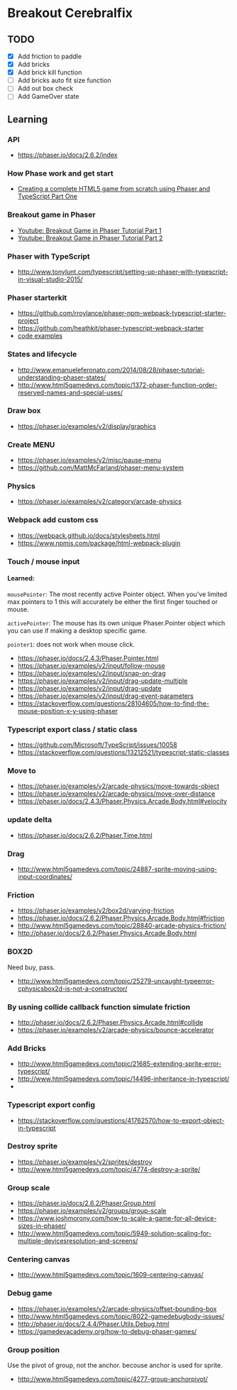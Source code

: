 # Breakout Cerebralfix

## TODO
 - [x] Add friction to paddle
 - [x] Add bricks
 - [x] Add brick kill function
 - [ ] Add bricks auto fit size function
 - [ ] Add out box check
 - [ ] Add GameOver state

## Learning
### API
 - https://phaser.io/docs/2.6.2/index

### How Phase work and get start
 - [Creating a complete HTML5 game from scratch using Phaser and TypeScript Part One](https://www.youtube.com/watch?v=T8a8-SO6vP0&t=397s)

### Breakout game in Phaser
 - [Youtube: Breakout Game in Phaser Tutorial Part 1](https://www.youtube.com/watch?v=D_J6AOLSmo0&t=5s)
 - [Youtube: Breakout Game in Phaser Tutorial Part 2](https://www.youtube.com/watch?v=kmgqHwwmw18)

### Phaser with TypeScript
 - http://www.tonylunt.com/typescript/setting-up-phaser-with-typescript-in-visual-studio-2015/

### Phaser starterkit
 - https://github.com/rroylance/phaser-npm-webpack-typescript-starter-project
 - https://github.com/heathkit/phaser-typescript-webpack-starter
 - [code examples](https://github.com/serapth/PhaserTypescript)

### States and lifecycle
 - http://www.emanueleferonato.com/2014/08/28/phaser-tutorial-understanding-phaser-states/
 - http://www.html5gamedevs.com/topic/1372-phaser-function-order-reserved-names-and-special-uses/

### Draw box
 - https://phaser.io/examples/v2/display/graphics

### Create MENU
 - https://phaser.io/examples/v2/misc/pause-menu
 - https://github.com/MattMcFarland/phaser-menu-system

### Physics
 - https://phaser.io/examples/v2/category/arcade-physics

### Webpack add custom css
 - https://webpack.github.io/docs/stylesheets.html
 - https://www.npmjs.com/package/html-webpack-plugin

### Touch / mouse input

#### Learned:
 `mousePointer`: The most recently active Pointer object. When you've limited max pointers to 1 this will accurately be either the first finger touched or mouse.

`activePointer`: The mouse has its own unique Phaser.Pointer object which you can use if making a desktop specific game.

`pointer1`: does not work when mouse click.

 - https://phaser.io/docs/2.4.3/Phaser.Pointer.html
 - https://phaser.io/examples/v2/input/follow-mouse
 - https://phaser.io/examples/v2/input/snap-on-drag
 - https://phaser.io/examples/v2/input/drag-update-multiple
 - https://phaser.io/examples/v2/input/drag-update
 - https://phaser.io/examples/v2/input/drag-event-parameters
 - https://stackoverflow.com/questions/28104605/how-to-find-the-mouse-position-x-y-using-phaser

### Typescript export class / static class
 - https://github.com/Microsoft/TypeScript/issues/10058
 - https://stackoverflow.com/questions/13212521/typescript-static-classes

### Move to
 - https://phaser.io/examples/v2/arcade-physics/move-towards-object
 - https://phaser.io/examples/v2/arcade-physics/move-over-distance
 - https://phaser.io/docs/2.4.3/Phaser.Physics.Arcade.Body.html#velocity

### update delta
 - https://phaser.io/docs/2.6.2/Phaser.Time.html

### Drag
 - http://www.html5gamedevs.com/topic/24887-sprite-moving-using-input-coordinates/

### Friction
 - https://phaser.io/examples/v2/box2d/varying-friction
 - https://phaser.io/docs/2.6.2/Phaser.Physics.Arcade.Body.html#friction
 - http://www.html5gamedevs.com/topic/28840-arcade-physics-friction/
 - http://phaser.io/docs/2.6.2/Phaser.Physics.Arcade.Body.html

### BOX2D

Need buy, pass.

 - http://www.html5gamedevs.com/topic/25279-uncaught-typeerror-cphysicsbox2d-is-not-a-constructor/

### By usning collide callback function simulate friction
 - http://phaser.io/docs/2.6.2/Phaser.Physics.Arcade.html#collide
 - https://phaser.io/examples/v2/arcade-physics/bounce-accelerator

### Add Bricks
  - http://www.html5gamedevs.com/topic/21685-extending-sprite-error-typescript/
  - http://www.html5gamedevs.com/topic/14496-inheritance-in-typescript/
  -

### Typescript export config
 - https://stackoverflow.com/questions/41762570/how-to-export-object-in-typescript

### Destroy sprite
 - https://phaser.io/examples/v2/sprites/destroy
 - http://www.html5gamedevs.com/topic/4774-destroy-a-sprite/

### Group scale
 - https://phaser.io/docs/2.6.2/Phaser.Group.html
 - https://phaser.io/examples/v2/groups/group-scale
 - https://www.joshmorony.com/how-to-scale-a-game-for-all-device-sizes-in-phaser/
 - http://www.html5gamedevs.com/topic/5949-solution-scaling-for-multiple-devicesresolution-and-screens/

### Centering canvas
 - http://www.html5gamedevs.com/topic/1609-centering-canvas/

### Debug game
 - https://phaser.io/examples/v2/arcade-physics/offset-bounding-box
 - http://www.html5gamedevs.com/topic/8022-gamedebugbody-issues/
 - http://phaser.io/docs/2.4.4/Phaser.Utils.Debug.html
 - https://gamedevacademy.org/how-to-debug-phaser-games/

### Group position

Use the pivot of group, not the anchor. becouse anchor is used for sprite.

 - http://www.html5gamedevs.com/topic/4277-group-anchorpivot/
